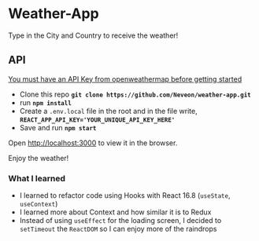 # Weather-App
Type in the City and Country to receive the weather!

## API
[You must have an API Key from openweathermap before getting started](https://openweathermap.org/appid#get)

* Clone this repo <b>`git clone https://github.com/Neveon/weather-app.git`</b>
* run <b>`npm install`</b>
* Create a <code>.env.local</code> file in the root and in the file write, <b>`REACT_APP_API_KEY='YOUR_UNIQUE_API_KEY_HERE'`</b>
* Save and run <b>`npm start`</b>

Open [http://localhost:3000](http://localhost:3000) to view it in the browser.

Enjoy the weather!


### What I learned
* I learned to refactor code using Hooks with React 16.8 (`useState`, `useContext`)
* I learned more about Context and how similar it is to Redux
* Instead of using `useEffect` for the loading screen, I decided to `setTimeout` the `ReactDOM` so I can enjoy more of the raindrops
